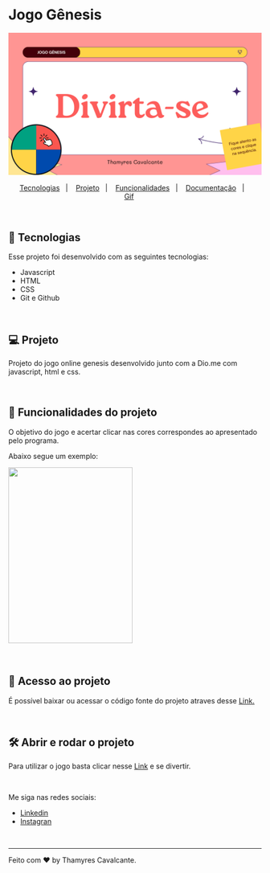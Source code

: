 # Jogo Gênesis 

![Capa ](geral/Capa.png)


<p align="center">
  <a href="#-tecnologias">Tecnologias</a>&nbsp;&nbsp;&nbsp;|&nbsp;&nbsp;&nbsp;
   <a href="#-projeto">Projeto</a>&nbsp;&nbsp;&nbsp;|&nbsp;&nbsp;&nbsp;  
  <a href="#-Layout">Funcionalidades</a>&nbsp;&nbsp;&nbsp;|&nbsp;&nbsp;&nbsp; 
  <a href="#-Documentação">Documentação</a>&nbsp;&nbsp;&nbsp;|&nbsp;&nbsp;&nbsp;    
  <a href="#-gif">Gif</a>&nbsp;&nbsp;&nbsp;&nbsp;&nbsp;&nbsp;
</p>

<br>

## 🚀 Tecnologias

Esse projeto foi desenvolvido com as seguintes tecnologias:
- Javascript
- HTML
- CSS
- Git e Github

<br>

## 💻 Projeto

Projeto do jogo online genesis desenvolvido junto com a Dio.me com javascript, html e css.

<br>

## 🔨 Funcionalidades do projeto

O objetivo do jogo e acertar clicar nas cores correspondes ao apresentado pelo programa.

Abaixo segue um exemplo:

<img width="70%" height="350" src="geral/jogo_genesis.gif"></img>

<br>

## 📁 Acesso ao projeto

É possível baixar ou acessar o código fonte do projeto atraves desse [Link.](https://github.com/Thamyresmya/Jogo-Genesis)


<br>

## 🛠️ Abrir e rodar o projeto

Para utilizar o jogo basta clicar nesse [Link](https://thamyresmya.github.io/Jogo-Genesis/) e se divertir.


<br>

Me siga nas redes sociais:
- [Linkedin](https://www.linkedin.com/in/thamyrescavalcante/)
- [Instagran](https://www.instagram.com/thamyres__cavalcante/)

<br>

---

Feito com ♥ by Thamyres Cavalcante.




